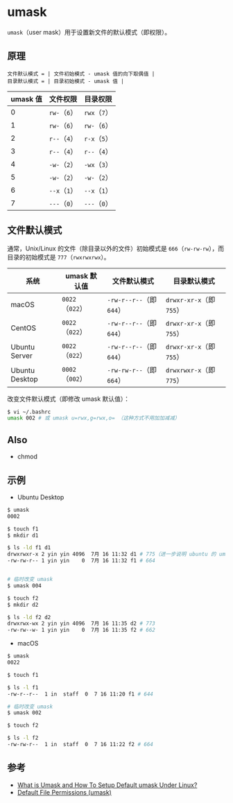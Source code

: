 # umask

`umask`（user mask）用于设置新文件的默认模式（即权限）。

## 原理

```plain
文件默认模式 = | 文件初始模式 - umask 值的向下取偶值 |
目录默认模式 = | 目录初始模式 - umask 值 |
```

| umask 值 | 文件权限     | 目录权限     |
| -------- | ------------ | ------------ |
| 0        | `rw-`（`6`） | `rwx`（`7`） |
| 1        | `rw-`（`6`） | `rw-`（`6`） |
| 2        | `r--`（`4`） | `r-x`（`5`） |
| 3        | `r--`（`4`） | `r--`（`4`） |
| 4        | `-w-`（`2`） | `-wx`（`3`） |
| 5        | `-w-`（`2`） | `-w-`（`2`） |
| 6        | `--x`（`1`） | `--x`（`1`） |
| 7        | `---`（`0`） | `---`（`0`） |

## 文件默认模式

通常，Unix/Linux 的文件（除目录以外的文件）初始模式是 `666`（`rw-rw-rw`），而目录的初始模式是 `777`（`rwxrwxrwx`）。

| 系统           | umask 默认值    | 文件默认模式             | 目录默认模式             |
| -------------- | --------------- | ------------------------ | ------------------------ |
| macOS          | `0022`（`022`） | `-rw-r--r--`（即 `644`） | `drwxr-xr-x`（即 `755`） |
| CentOS         | `0022`（`022`） | `-rw-r--r--`（即 `644`） | `drwxr-xr-x`（即 `755`） |
| Ubuntu Server  | `0022`（`022`） | `-rw-r--r--`（即 `644`） | `drwxr-xr-x`（即 `755`） |
| Ubuntu Desktop | `0002`（`002`） | `-rw-rw-r--`（即 `664`） | `drwxrwxr-x`（即 `775`） |

改变文件默认模式（即修改 umask 默认值）：

```sh
$ vi ~/.bashrc
umask 002 # 或 umask u=rwx,g=rwx,o= （这种方式不用加加减减）
```

## Also

* chmod

## 示例

* Ubuntu Desktop

```sh
$ umask
0002

$ touch f1
$ mkdir d1

$ ls -ld f1 d1
drwxrwxr-x 2 yin yin 4096  7月 16 11:32 d1 # 775（进一步说明 ubuntu 的 umask 值是 002）
-rw-rw-r-- 1 yin yin    0  7月 16 11:32 f1 # 664


# 临时改变 umask
$ umask 004

$ touch f2
$ mkdir d2

$ ls -ld f2 d2
drwxrwx-wx 2 yin yin 4096  7月 16 11:35 d2 # 773
-rw-rw--w- 1 yin yin    0  7月 16 11:35 f2 # 662
```

* macOS

```sh
$ umask
0022

$ touch f1

$ ls -l f1
-rw-r--r--  1 in  staff  0  7 16 11:20 f1 # 644

# 临时改变 umask
$ umask 002

$ touch f2

$ ls -l f2
-rw-rw-r--  1 in  staff  0  7 16 11:22 f2 # 664
```

## 参考

* [What is Umask and How To Setup Default umask Under Linux?](https://www.cyberciti.biz/tips/understanding-linux-unix-umask-value-usage.html)
* [Default File Permissions (umask)](https://docs.oracle.com/cd/E19683-01/817-3814/userconcept-95347/index.html)

